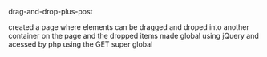  drag-and-drop-plus-post
 
created a page where elements can be dragged and droped into another container on the page and the dropped items made global using jQuery and acessed by php using the GET super global
